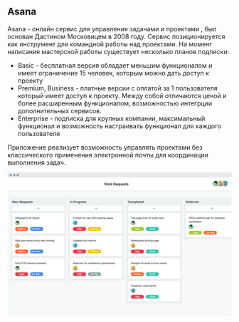 ## Asana

Asana - онлайн сервис для управления задачами и проектами , был основан Дастином Московицем в 2008 году. Сервис позиционируется как инструмент для командной работы над проектами. На момент написания мастерской работы существует несколько планов подписки:

* Basic - бесплатная версия обладает меньшим функционалом и имеет ограничение 15 человек, которым можно дать доступ к проекту
* Premium, Business - платные версии с оплатой за 1 пользователя который имеет доступ к проекту. Между собой отличаются ценой и более расширенным функционалом, возможностью интегрции дополнительных сервисов.
* Enterprise - подписка для крупных компании, максимальный функционал и возможность настраивать функционал для каждого пользователя

Приложение реализует возможность управлять проектами без классического применения электронной почты для координации выполнения задач.

![Asana](Screenshots/Asana-screen.png)